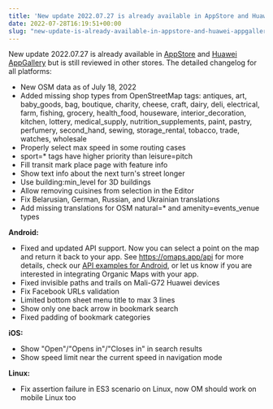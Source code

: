 ```yaml
---
title: 'New update 2022.07.27 is already available in AppStore and Huawei AppGallery but is still reviewed in other stores'
date: 2022-07-28T16:19:51+00:00
slug: "new-update-is-already-available-in-appstore-and-huawei-appgallery-but-is-still-reviewed-in-other-stores"
---
```


New update 2022.07.27 is already available in [AppStore](https://apps.apple.com/app/organic-maps/id1567437057) and [Huawei AppGallery](https://appgallery.huawei.com/#/app/C104325611) but is still reviewed in other stores. The detailed changelog for all platforms:
* New OSM data as of July 18, 2022
* Added missing shop types from OpenStreetMap tags: antiques, art, baby\_goods, bag, boutique, charity, cheese, craft, dairy, deli, electrical, farm, fishing, grocery, health\_food, houseware, interior\_decoration, kitchen, lottery, medical\_supply, nutrition\_supplements, paint, pastry, perfumery, second\_hand, sewing, storage\_rental, tobacco, trade, watches, wholesale
* Properly select max speed in some routing cases
* sport=\* tags have higher priority than leisure=pitch
* Fill transit mark place page with feature info
* Show text info about the next turn's street longer
* Use building:min\_level for 3D buildings
* Allow removing cuisines from selection in the Editor
* Fix Belarusian, German, Russian, and Ukrainian translations
* Add missing translations for OSM natural=\* and amenity=events\_venue types

**Android:**
* Fixed and updated API support. Now you can select a point on the map and return it back to your app. See <https://omaps.app/api> for more details, check our [API examples for Android](https://github.com/organicmaps/api-android/), or let us know if you are interested in integrating Organic Maps with your app.
* Fixed invisible paths and trails on Mali-G72 Huawei devices
* Fix Facebook URLs validation
* Limited bottom sheet menu title to max 3 lines
* Show only one back arrow in bookmark search
* Fixed padding of bookmark categories

**iOS:**
* Show "Open"/"Opens in"/"Closes in" in search results
* Show speed limit near the current speed in navigation mode

**Linux:**
* Fix assertion failure in ES3 scenario on Linux, now OM should work on mobile Linux too

